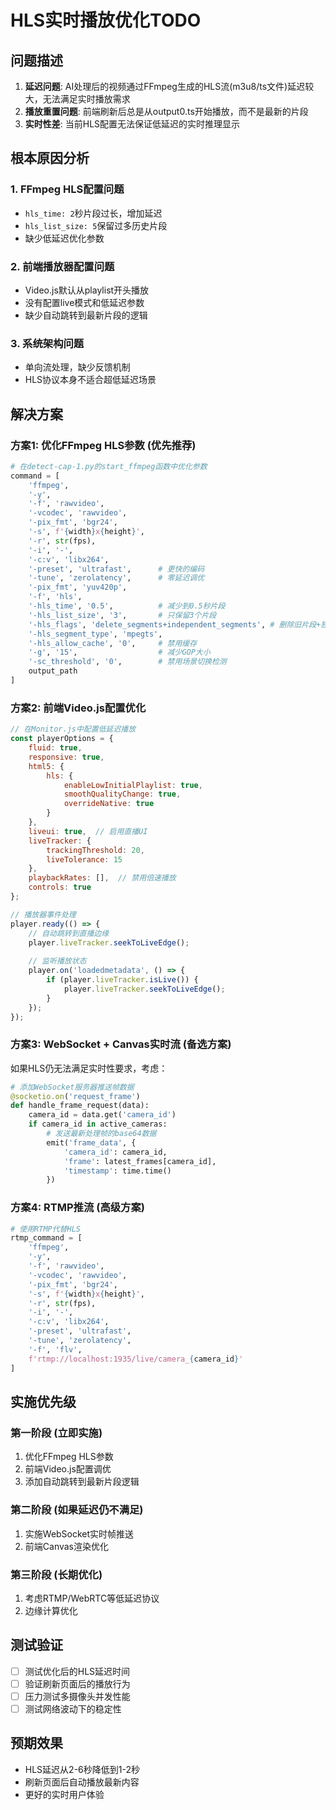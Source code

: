 # HLS实时播放优化TODO

## 问题描述
1. **延迟问题**: AI处理后的视频通过FFmpeg生成的HLS流(m3u8/ts文件)延迟较大，无法满足实时播放需求
2. **播放重置问题**: 前端刷新后总是从output0.ts开始播放，而不是最新的片段
3. **实时性差**: 当前HLS配置无法保证低延迟的实时推理显示

## 根本原因分析
### 1. FFmpeg HLS配置问题
- `hls_time: 2`秒片段过长，增加延迟
- `hls_list_size: 5`保留过多历史片段
- 缺少低延迟优化参数

### 2. 前端播放器配置问题
- Video.js默认从playlist开头播放
- 没有配置live模式和低延迟参数
- 缺少自动跳转到最新片段的逻辑

### 3. 系统架构问题
- 单向流处理，缺少反馈机制
- HLS协议本身不适合超低延迟场景

## 解决方案

### 方案1: 优化FFmpeg HLS参数 (优先推荐)
```python
# 在detect-cap-1.py的start_ffmpeg函数中优化参数
command = [
    'ffmpeg',
    '-y',
    '-f', 'rawvideo',
    '-vcodec', 'rawvideo',
    '-pix_fmt', 'bgr24',
    '-s', f'{width}x{height}',
    '-r', str(fps),
    '-i', '-',
    '-c:v', 'libx264',
    '-preset', 'ultrafast',      # 更快的编码
    '-tune', 'zerolatency',      # 零延迟调优
    '-pix_fmt', 'yuv420p',
    '-f', 'hls',
    '-hls_time', '0.5',          # 减少到0.5秒片段
    '-hls_list_size', '3',       # 只保留3个片段
    '-hls_flags', 'delete_segments+independent_segments', # 删除旧片段+独立片段
    '-hls_segment_type', 'mpegts',
    '-hls_allow_cache', '0',     # 禁用缓存
    '-g', '15',                  # 减少GOP大小
    '-sc_threshold', '0',        # 禁用场景切换检测
    output_path
]
```

### 方案2: 前端Video.js配置优化
```javascript
// 在Monitor.js中配置低延迟播放
const playerOptions = {
    fluid: true,
    responsive: true,
    html5: {
        hls: {
            enableLowInitialPlaylist: true,
            smoothQualityChange: true,
            overrideNative: true
        }
    },
    liveui: true,  // 启用直播UI
    liveTracker: {
        trackingThreshold: 20,
        liveTolerance: 15
    },
    playbackRates: [],  // 禁用倍速播放
    controls: true
};

// 播放器事件处理
player.ready(() => {
    // 自动跳转到直播边缘
    player.liveTracker.seekToLiveEdge();
    
    // 监听播放状态
    player.on('loadedmetadata', () => {
        if (player.liveTracker.isLive()) {
            player.liveTracker.seekToLiveEdge();
        }
    });
});
```

### 方案3: WebSocket + Canvas实时流 (备选方案)
如果HLS仍无法满足实时性要求，考虑：
```python
# 添加WebSocket服务器推送帧数据
@socketio.on('request_frame')
def handle_frame_request(data):
    camera_id = data.get('camera_id')
    if camera_id in active_cameras:
        # 发送最新处理帧的base64数据
        emit('frame_data', {
            'camera_id': camera_id,
            'frame': latest_frames[camera_id],
            'timestamp': time.time()
        })
```

### 方案4: RTMP推流 (高级方案)
```python
# 使用RTMP代替HLS
rtmp_command = [
    'ffmpeg',
    '-y',
    '-f', 'rawvideo',
    '-vcodec', 'rawvideo',
    '-pix_fmt', 'bgr24',
    '-s', f'{width}x{height}',
    '-r', str(fps),
    '-i', '-',
    '-c:v', 'libx264',
    '-preset', 'ultrafast',
    '-tune', 'zerolatency',
    '-f', 'flv',
    f'rtmp://localhost:1935/live/camera_{camera_id}'
]
```

## 实施优先级

### 第一阶段 (立即实施)
1. 优化FFmpeg HLS参数
2. 前端Video.js配置调优
3. 添加自动跳转到最新片段逻辑

### 第二阶段 (如果延迟仍不满足)
1. 实施WebSocket实时帧推送
2. 前端Canvas渲染优化

### 第三阶段 (长期优化)
1. 考虑RTMP/WebRTC等低延迟协议
2. 边缘计算优化

## 测试验证
- [ ] 测试优化后的HLS延迟时间
- [ ] 验证刷新页面后的播放行为
- [ ] 压力测试多摄像头并发性能
- [ ] 测试网络波动下的稳定性

## 预期效果
- HLS延迟从2-6秒降低到1-2秒
- 刷新页面后自动播放最新内容
- 更好的实时用户体验
